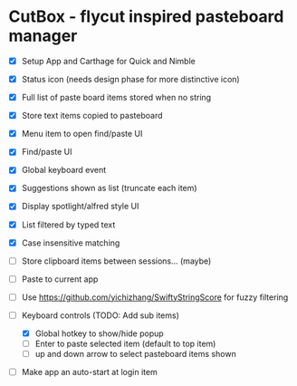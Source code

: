 
# CutBox - flycut inspired pasteboard manager

- [x] Setup App and Carthage for Quick and Nimble
- [x] Status icon (needs design phase for more distinctive icon)
- [x] Full list of paste board items stored when no string
- [x] Store text items copied to pasteboard
- [x] Menu item to open find/paste UI
- [x] Find/paste UI
- [x] Global keyboard event
- [x] Suggestions shown as list (truncate each item)
- [x] Display spotlight/alfred style UI
- [x] List filtered by typed text
- [x] Case insensitive matching
- [ ] Store clipboard items between sessions... (maybe)
- [ ] Paste to current app
- [ ] Use https://github.com/yichizhang/SwiftyStringScore for fuzzy filtering
- [ ] Keyboard controls (TODO: Add sub items)
  - [x] Global hotkey to show/hide popup
  - [ ] Enter to paste selected item (default to top item)
  - [ ] up and down arrow to select pasteboard items shown
- [ ] Make app an auto-start at login item

